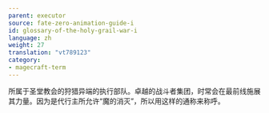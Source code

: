 ```yaml
---
parent: executor
source: fate-zero-animation-guide-i
id: glossary-of-the-holy-grail-war-i
language: zh
weight: 27
translation: "vt789123"
category:
- magecraft-term
---
```


所属于圣堂教会的狩猎异端的执行部队。卓越的战斗者集团，时常会在最前线施展其力量。因为是代行主所允许“魔的消灭”，所以用这样的通称来称呼。
